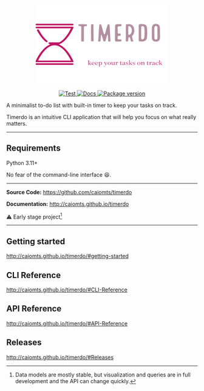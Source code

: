<p align="center">
  <a href="http://caiomts.github.io/timerdo"><img width="350" height="208" src="https://raw.githubusercontent.com/caiomts/timerdo/master/docs/img/logo.png" alt='timerdo'></a>
</p>


<p align="center">
<a href="https://github.com/caiomts/timerdo/actions?query=workflow%3ATests" targe>
    <img src="https://github.com/caiomts/timerdo/actions/workflows/test_suite.yml/badge.svg" alt="Test">
    </a> 
    <a href="https://github.com/caiomts/timerdo/actions?query=workflow%3ADocs" targe>
    <img src="https://github.com/caiomts/timerdo/actions/workflows/publish_docs.yml/badge.svg" alt="Docs">
</a>
<a href="https://pypi.org/project/timerdo/">
    <img src="https://badge.fury.io/py/timerdo.svg" alt="Package version">
</a>
</p>

A minimalist to-do list with built-in timer to keep your tasks on track. 

Timerdo is an intuitive CLI application that will help you focus on what really matters.

---
## Requirements

Python 3.11+

No fear of the command-line interface :laughing:.

---

**Source Code:** https://github.com/caiomts/timerdo  

**Documentation:** http://caiomts.github.io/timerdo

:warning: Early stage project[^2]

---

## Getting started

http://caiomts.github.io/timerdo/#getting-started

## CLI Reference

http://caiomts.github.io/timerdo/#CLI-Reference

## API Reference

http://caiomts.github.io/timerdo/#API-Reference

## Releases

http://caiomts.github.io/timerdo/#Releases



[^2]: Data models are mostly stable, but visualization and queries are in full development and the API can change quickly.